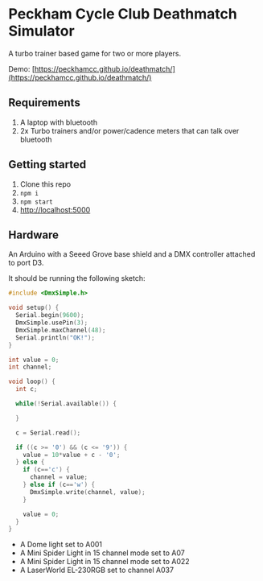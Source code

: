 # Peckham Cycle Club Deathmatch Simulator

A turbo trainer based game for two or more players.

Demo: [https://peckhamcc.github.io/deathmatch/](https://peckhamcc.github.io/deathmatch/)

## Requirements

1. A laptop with bluetooth
1. 2x Turbo trainers and/or power/cadence meters that can talk over bluetooth

## Getting started

1. Clone this repo
1. `npm i`
1. `npm start`
1. [http://localhost:5000](http://localhost:5000)

## Hardware

An Arduino with a Seeed Grove base shield and a DMX controller attached to port D3.

It should be running the following sketch:

```c
#include <DmxSimple.h>

void setup() {
  Serial.begin(9600);
  DmxSimple.usePin(3);
  DmxSimple.maxChannel(48);
  Serial.println("OK!");
}

int value = 0;
int channel;

void loop() {
  int c;

  while(!Serial.available()) {

  }

  c = Serial.read();

  if ((c >= '0') && (c <= '9')) {
    value = 10*value + c - '0';
  } else {
    if (c=='c') {
      channel = value;
    } else if (c=='w') {
      DmxSimple.write(channel, value);
    }

    value = 0;
  }
}
```

- A Dome light set to A001
- A Mini Spider Light in 15 channel mode set to A07
- A Mini Spider Light in 15 channel mode set to A022
- A LaserWorld EL-230RGB set to channel A037
